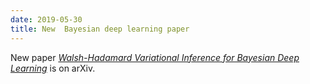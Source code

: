 ```yaml
---
date: 2019-05-30
title: New  Bayesian deep learning paper
---
```



New paper [*Walsh-Hadamard Variational Inference for Bayesian Deep Learning*](https://arxiv.org/pdf/1905.11248.pdf) is on arXiv.

